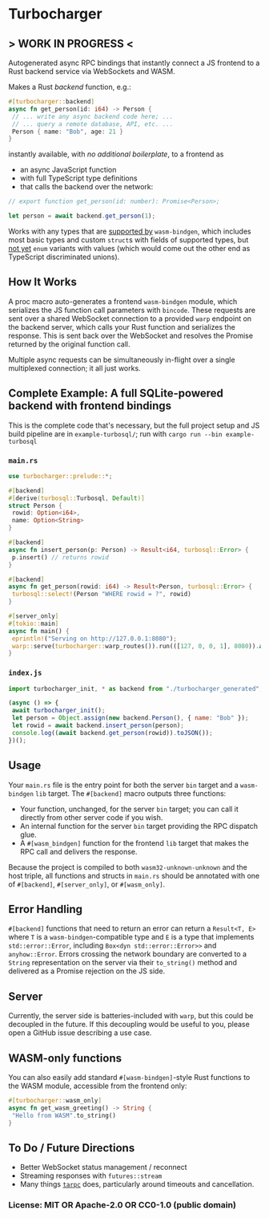 # Turbocharger

## > WORK IN PROGRESS <

Autogenerated async RPC bindings that instantly connect a JS frontend to a Rust backend service via WebSockets and WASM.

Makes a Rust _backend_ function, e.g.:

```rust
#[turbocharger::backend]
async fn get_person(id: i64) -> Person {
 // ... write any async backend code here; ...
 // ... query a remote database, API, etc. ...
 Person { name: "Bob", age: 21 }
}
```

instantly available, with _no additional boilerplate_, to a frontend as

- an async JavaScript function
- with full TypeScript type definitions
- that calls the backend over the network:

```js
// export function get_person(id: number): Promise<Person>;

let person = await backend.get_person(1);
```

Works with any types that are [supported by](https://rustwasm.github.io/docs/wasm-bindgen/reference/types.html) `wasm-bindgen`, which includes most basic types and custom `struct`s with fields of supported types, but [not yet](https://github.com/rustwasm/wasm-bindgen/pull/2631) `enum` variants with values (which would come out the other end as TypeScript discriminated unions).

## How It Works

A proc macro auto-generates a frontend `wasm-bindgen` module, which serializes the JS function call parameters with `bincode`. These requests are sent over a shared WebSocket connection to a provided `warp` endpoint on the backend server, which calls your Rust function and serializes the response. This is sent back over the WebSocket and resolves the Promise returned by the original function call.

Multiple async requests can be simultaneously in-flight over a single multiplexed connection; it all just works.

## Complete Example: A full SQLite-powered backend with frontend bindings

This is the complete code that's necessary, but the full project setup and JS build pipeline are in `example-turbosql/`; run with `cargo run --bin example-turbosql`

### `main.rs`

```rust
use turbocharger::prelude::*;

#[backend]
#[derive(turbosql::Turbosql, Default)]
struct Person {
 rowid: Option<i64>,
 name: Option<String>
}

#[backend]
async fn insert_person(p: Person) -> Result<i64, turbosql::Error> {
 p.insert() // returns rowid
}

#[backend]
async fn get_person(rowid: i64) -> Result<Person, turbosql::Error> {
 turbosql::select!(Person "WHERE rowid = ?", rowid)
}

#[server_only]
#[tokio::main]
async fn main() {
 eprintln!("Serving on http://127.0.0.1:8080");
 warp::serve(turbocharger::warp_routes()).run(([127, 0, 0, 1], 8080)).await;
}
```

### `index.js`

```js
import turbocharger_init, * as backend from "./turbocharger_generated";

(async () => {
 await turbocharger_init();
 let person = Object.assign(new backend.Person(), { name: "Bob" });
 let rowid = await backend.insert_person(person);
 console.log((await backend.get_person(rowid)).toJSON());
})();
```

## Usage

Your `main.rs` file is the entry point for both the server `bin` target and a `wasm-bindgen` `lib` target. The `#[backend]` macro outputs three functions:

- Your function, unchanged, for the server `bin` target; you can call it directly from other server code if you wish.
- An internal function for the server `bin` target providing the RPC dispatch glue.
- A `#[wasm_bindgen]` function for the frontend `lib` target that makes the RPC call and delivers the response.

Because the project is compiled to both `wasm32-unknown-unknown` and the host triple, all functions and structs in `main.rs` should be annotated with one of `#[backend]`, `#[server_only]`, or `#[wasm_only]`.

## Error Handling

`#[backend]` functions that need to return an error can return a `Result<T, E>` where `T` is a `wasm-bindgen`-compatible type and `E` is a type that implements `std::error::Error`, including `Box<dyn std::error::Error>>` and `anyhow::Error`. Errors crossing the network boundary are converted to a `String` representation on the server via their `to_string()` method and delivered as a Promise rejection on the JS side.

## Server

Currently, the server side is batteries-included with `warp`, but this could be decoupled in the future. If this decoupling would be useful to you, please open a GitHub issue describing a use case.

## WASM-only functions

You can also easily add standard `#[wasm-bindgen]`-style Rust functions to the WASM module, accessible from the frontend only:

```rust
#[turbocharger::wasm_only]
async fn get_wasm_greeting() -> String {
 "Hello from WASM".to_string()
}
```

## To Do / Future Directions

- Better WebSocket status management / reconnect
- Streaming responses with `futures::stream`
- Many things [`tarpc`](https://github.com/google/tarpc) does, particularly around timeouts and cancellation.

### License: MIT OR Apache-2.0 OR CC0-1.0 (public domain)
